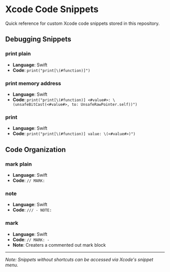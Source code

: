 # Xcode Code Snippets

Quick reference for custom Xcode code snippets stored in this repository.

## Debugging Snippets

### print plain
- **Language**: Swift
- **Code**: `print("print[\(#function)]")`

### print memory address
- **Language**: Swift
- **Code**: `print("print[\(#function)] <#value#>: \(unsafeBitCast(<#value#>, to: UnsafeRawPointer.self))")`

### print
- **Language**: Swift
- **Code**: `print("print[\(#function)] value: \(<#value#>)")`

## Code Organization

### mark plain
- **Language**: Swift
- **Code**: `// MARK: `

### note
- **Language**: Swift
- **Code**: `/// - NOTE: `

### mark
- **Language**: Swift
- **Code**: `// MARK: - `
- **Note**: Creaters a commented out mark block

---
*Note: Snippets without shortcuts can be accessed via Xcode's snippet menu.*
